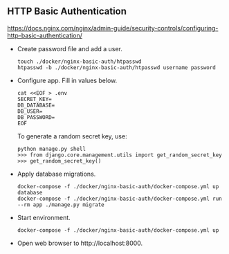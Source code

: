 ## HTTP Basic Authentication

https://docs.nginx.com/nginx/admin-guide/security-controls/configuring-http-basic-authentication/

- Create password file and add a user.

  ```
  touch ./docker/nginx-basic-auth/htpasswd
  htpasswd -b ./docker/nginx-basic-auth/htpasswd username password
  ```

- Configure app. Fill in values below.

  ```
  cat <<EOF > .env
  SECRET_KEY=
  DB_DATABASE=
  DB_USER=
  DB_PASSWORD=
  EOF
  ```

  To generate a random secret key, use:

  ```
  python manage.py shell
  >>> from django.core.management.utils import get_random_secret_key
  >>> get_random_secret_key()
  ```

- Apply database migrations.

  ```
  docker-compose -f ./docker/nginx-basic-auth/docker-compose.yml up database
  docker-compose -f ./docker/nginx-basic-auth/docker-compose.yml run --rm app ./manage.py migrate
  ```

- Start environment.

  ```
  docker-compose -f ./docker/nginx-basic-auth/docker-compose.yml up
  ```

- Open web browser to http://localhost:8000.
